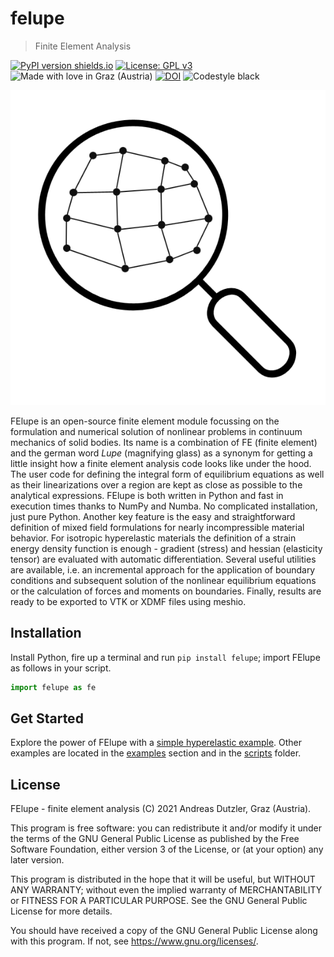 # felupe

> Finite Element Analysis

[![PyPI version shields.io](https://img.shields.io/pypi/v/felupe.svg)](https://pypi.python.org/pypi/felupe/) [![License: GPL v3](https://img.shields.io/badge/License-GPLv3-blue.svg)](https://www.gnu.org/licenses/gpl-3.0) ![Made with love in Graz (Austria)](https://madewithlove.now.sh/at?heart=true&colorB=%231f744f&text=Graz+%28Austria%29) [![DOI](https://zenodo.org/badge/360657894.svg)](https://zenodo.org/badge/latestdoi/360657894) ![Codestyle black](https://img.shields.io/badge/code%20style-black-black)

![FElupe](https://raw.githubusercontent.com/adtzlr/felupe/main/docs/images/felupe_logo.png)

FElupe is an open-source finite element module focussing on the formulation and numerical solution of nonlinear problems in continuum mechanics of solid bodies. Its name is a combination of FE (finite element) and the german word *Lupe* (magnifying glass) as a synonym for getting a little insight how a finite element analysis code looks like under the hood. The user code for defining the integral form of equilibrium equations as well as their linearizations over a region are kept as close as possible to the analytical expressions. FElupe is both written in Python and fast in execution times thanks to NumPy and Numba. No complicated installation, just pure Python. Another key feature is the easy and straightforward definition of mixed field formulations for nearly incompressible material behavior. For isotropic hyperelastic materials the definition of a strain energy density function is enough - gradient (stress) and hessian (elasticity tensor) are evaluated with automatic differentiation. Several useful utilities are available, i.e. an incremental approach for the application of boundary conditions and subsequent solution of the nonlinear equilibrium equations or the calculation of forces and moments on boundaries. Finally, results are ready to be exported to VTK or XDMF files using meshio.

## Installation
Install Python, fire up a terminal and run `pip install felupe`; import FElupe as follows in your script.

```python
import felupe as fe
```

## Get Started
Explore the power of FElupe with a [simple hyperelastic example](quickstart.md). Other examples are located in the [examples](examples.md) section and in the [scripts](https://github.com/adtzlr/felupe/tree/main/scripts) folder.

## License
FElupe - finite element analysis (C) 2021 Andreas Dutzler, Graz (Austria).

This program is free software: you can redistribute it and/or modify it under the terms of the GNU General Public License as published by the Free Software Foundation, either version 3 of the License, or (at your option) any later version.

This program is distributed in the hope that it will be useful, but WITHOUT ANY WARRANTY; without even the implied warranty of MERCHANTABILITY or FITNESS FOR A PARTICULAR PURPOSE. See the GNU General Public License for more details.

You should have received a copy of the GNU General Public License along with this program. If not, see <https://www.gnu.org/licenses/>.